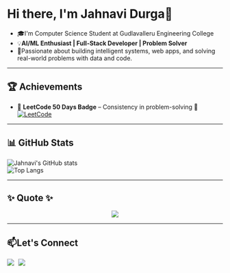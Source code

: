 <!--
**ganapathijahnavi/ganapathijahnavi** is a ✨ _special_ ✨ repository because its `README.md` (this file) appears on your GitHub profile.

Here are some ideas to get you started:

- 🔭 I’m currently working on ...
- 🌱 I’m currently learning ...
- 👯 I’m looking to collaborate on ...
- 🤔 I’m looking for help with ...
- 💬 Ask me about ...
- 📫 How to reach me: ...
- 😄 Pronouns: ...
- ⚡ Fun fact: ...
-->
# Hi there, I'm Jahnavi Durga👋
- 🎓I'm Computer Science Student at Gudlavalleru Engineering College
- 💡**AI/ML Enthusiast | Full-Stack Developer | Problem Solver**  
- 🌟Passionate about building intelligent systems, web apps, and solving real-world problems with data and code.  

---
## 🏆 Achievements  

- 🥇 **LeetCode 50 Days Badge** – Consistency in problem-solving 💪  
[![LeetCode](https://img.shields.io/badge/LeetCode-FFA116?style=for-the-badge&logo=leetcode&logoColor=white)](https://leetcode.com/u/Ganapathi_jahnavi/)  

---

## 📊 GitHub Stats  

![Jahnavi's GitHub stats](https://github-readme-stats.vercel.app/api?username=ganapathijahnavi&show_icons=true&theme=tokyonight)  
![Top Langs](https://github-readme-stats.vercel.app/api/top-langs/?username=ganapathijahnavi&layout=compact&theme=tokyonight)  

---

## ✨ Quote  ✨
<p align="center">
  <img src="https://img.shields.io/badge/%20Great%20things%20take%20time%2C%20just%20like%20Rome%20%E2%80%94%20every%20effort%20lays%20the%20foundation%20of%20tomorrow..-purple?style=for-the-badge&logo=appveyor&logoColor=white" />
</p>

---
## 📫Let's Connect  
  <div style="display: flex; gap: 10px; align-items: center;">
  <a href="https://www.linkedin.com/in/jahnavi-durga-ganapathi-71bb09311/">
    <img src="https://img.shields.io/badge/LinkedIn-0A66C2?style=for-the-badge&logo=linkedin&logoColor=white" />
  </a>
  <a href="mailto:g.jahnavidurga@gmail.com">
    <img src="https://img.shields.io/badge/Email-D14836?style=for-the-badge&logo=gmail&logoColor=white" />
  </a>
    




